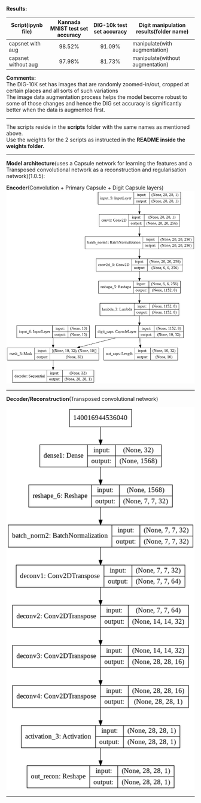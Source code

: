 <b>Results:</b><br>

|    Script(ipynb file)    | Kannada MNIST test set accuracy |  DIG-10k test set accuracy | Digit manipulation results(folder name) |
| --------------------------------------  | :----------------------: | :----------------------: | ------------------------------ |
|    capsnet with aug    |   98.52%  |     91.09%   |   manipulate(with augmentation)   |
|     capsnet without aug      |   97.98%       |      81.73%       |  manipulate(without augmentation) |


<b>Comments:</b><br>
The DIG-10K set has images that are randomly zoomed-in/out, cropped at certain places and all sorts of such variations<br>
The image data augmentation process helps the model become robust to some of those changes and hence the DIG set accuracy is significantly better when the data is augmented first.

-----------------------------------------------------------------------------------------------------------------------------------------------------------------------------------

The scripts reside in the <b>scripts</b> folder with the same names as mentioned above.<br>
Use the weights for the 2 scripts as instructed in the <b>README inside the weights folder.</b><br>

---------------------------------------------------------------------------------------------------------------------------------------------------------------------------------

<b>Model architecture</b>(uses a Capsule network for learning the features and a Transposed convolutional network as a reconstruction and regularisation network)(1.0.5):

<b>Encoder</b>(Convolution + Primary Capsule + Digit Capsule layers)
![Encoder(1.0.5)](https://github.com/Utkarsh87/Capsule-Networks/blob/master/kannada%20mnist/images/model2.png)

---------------------------------------------------------------------------------------------------------------------------------------------------------------------------------

<b>Decoder/Reconstruction</b>(Transposed convolutional network)

![Decoder/Reconstruction(1.0.5)](https://github.com/Utkarsh87/Capsule-Networks/blob/master/kannada%20mnist/images/decoder.png)

---------------------------------------------------------------------------------------------------------------------------------------------------------------------------------
